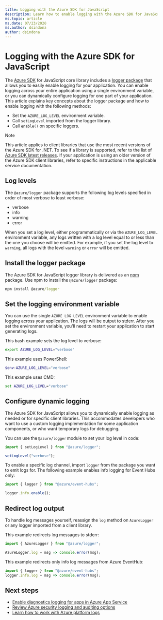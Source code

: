 ```yaml
---
title: Logging with the Azure SDK for JavaScript
description: Learn how to enable logging with the Azure SDK for JavaScript client libraries
ms.topic: article
ms.date: 07/23/2020
ms.author: dsindona
author: dsindona
---
```


# Logging with the Azure SDK for JavaScript

The [Azure SDK](https://azure.microsoft.com/downloads/) for JavaScript core library includes a [logger package](https://github.com/Azure/azure-sdk-for-js/blob/master/sdk/core/logger/README.md) that allows you to easily enable logging for your application. You can enable logging across your entire application using a single environment variable, or you can dynamically configure logging for one part of your application. This article explains key concepts about the logger package and how to enable logging with the following methods:

- Set the `AZURE_LOG_LEVEL` environment variable.
- Call `setLogLevel` imported from the logger library.
- Call `enable()` on specific loggers.

> [!NOTE]
> This article applies to client libraries that use the most recent versions of the Azure SDK for .NET. To see if a library is supported, refer to the list of [Azure SDK latest releases](https://azure.github.io/azure-sdk/releases/latest/index.html). If your application is using an older version of the Azure SDK client libraries, refer to specific instructions in the applicable service documentation.

## Log levels

The `@azure/logger` package supports the following log levels specified in order of most verbose to least verbose:

- verbose
- info
- warning
- error

When you set a log level, either programmatically or via the `AZURE_LOG_LEVEL` environment variable, any logs written with a log level equal to or less than the one you choose will be emitted. For example, if you set the log level to `warning`, all logs with the level `warning` or `error` will be emitted.

## Install the logger package

The Azure SDK for JavaScript logger library is delivered as an [npm](https://www.npmjs.com/) package. Use npm to install the `@azure/logger` package:

```cmd
npm install @azure/logger
```

## Set the logging environment variable

You can use the single `AZURE_LOG_LEVEL` environment variable to enable logging across your application. The logs will be output to stderr. After you set the environment variable, you’ll need to restart your application to start generating logs.

This bash example sets the log level to verbose:

```bash
export AZURE_LOG_LEVEL="verbose"
```

This example uses PowerShell:

```powershell
$env:AZURE_LOG_LEVEL="verbose"
```

This example uses CMD:

```cmd
set AZURE_LOG_LEVEL="verbose"
```

## Configure dynamic logging

The Azure SDK for JavaScript allows you to dynamically enable logging as needed or for specific client libraries. This accommodates developers who want to use a custom logging implementation for some application components, or who want temporary logs for debugging.

You can use the `@azure/logger` module to set your log level in code:

```js
import { setLogLevel } from "@azure/logger";

setLogLevel("verbose");
```

To enable a specific log channel, import `logger` from the package you want to emit logs for. The following example enables info logging for Event Hubs only:

```js
import { logger } from "@azure/event-hubs";

logger.info.enable();
```

## Redirect log output

To handle log messages yourself, reassign the `log` method on `AzureLogger` or any logger imported from a client library.

This example redirects log messages to stderr:

```js
import { AzureLogger } from "@azure/logger";

AzureLogger.log = msg => console.error(msg);
```

This example redirects only info log messages from Azure EventHub:

```js
import { logger } from "@azure/event-hubs";
logger.info.log = msg => console.error(msg);
```

## Next steps

- [Enable diagnostics logging for apps in Azure App Service](/azure/app-service/troubleshoot-diagnostic-logs)
- [Review Azure security logging and auditing options](/azure/security/fundamentals/log-audit)
- [Learn how to work with Azure platform logs](/azure/azure-monitor/platform/platform-logs-overview)